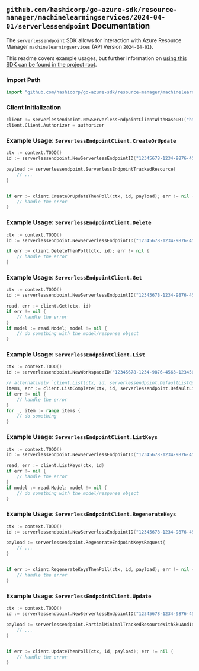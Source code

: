 
## `github.com/hashicorp/go-azure-sdk/resource-manager/machinelearningservices/2024-04-01/serverlessendpoint` Documentation

The `serverlessendpoint` SDK allows for interaction with Azure Resource Manager `machinelearningservices` (API Version `2024-04-01`).

This readme covers example usages, but further information on [using this SDK can be found in the project root](https://github.com/hashicorp/go-azure-sdk/tree/main/docs).

### Import Path

```go
import "github.com/hashicorp/go-azure-sdk/resource-manager/machinelearningservices/2024-04-01/serverlessendpoint"
```


### Client Initialization

```go
client := serverlessendpoint.NewServerlessEndpointClientWithBaseURI("https://management.azure.com")
client.Client.Authorizer = authorizer
```


### Example Usage: `ServerlessEndpointClient.CreateOrUpdate`

```go
ctx := context.TODO()
id := serverlessendpoint.NewServerlessEndpointID("12345678-1234-9876-4563-123456789012", "example-resource-group", "workspaceValue", "serverlessEndpointValue")

payload := serverlessendpoint.ServerlessEndpointTrackedResource{
	// ...
}


if err := client.CreateOrUpdateThenPoll(ctx, id, payload); err != nil {
	// handle the error
}
```


### Example Usage: `ServerlessEndpointClient.Delete`

```go
ctx := context.TODO()
id := serverlessendpoint.NewServerlessEndpointID("12345678-1234-9876-4563-123456789012", "example-resource-group", "workspaceValue", "serverlessEndpointValue")

if err := client.DeleteThenPoll(ctx, id); err != nil {
	// handle the error
}
```


### Example Usage: `ServerlessEndpointClient.Get`

```go
ctx := context.TODO()
id := serverlessendpoint.NewServerlessEndpointID("12345678-1234-9876-4563-123456789012", "example-resource-group", "workspaceValue", "serverlessEndpointValue")

read, err := client.Get(ctx, id)
if err != nil {
	// handle the error
}
if model := read.Model; model != nil {
	// do something with the model/response object
}
```


### Example Usage: `ServerlessEndpointClient.List`

```go
ctx := context.TODO()
id := serverlessendpoint.NewWorkspaceID("12345678-1234-9876-4563-123456789012", "example-resource-group", "workspaceValue")

// alternatively `client.List(ctx, id, serverlessendpoint.DefaultListOperationOptions())` can be used to do batched pagination
items, err := client.ListComplete(ctx, id, serverlessendpoint.DefaultListOperationOptions())
if err != nil {
	// handle the error
}
for _, item := range items {
	// do something
}
```


### Example Usage: `ServerlessEndpointClient.ListKeys`

```go
ctx := context.TODO()
id := serverlessendpoint.NewServerlessEndpointID("12345678-1234-9876-4563-123456789012", "example-resource-group", "workspaceValue", "serverlessEndpointValue")

read, err := client.ListKeys(ctx, id)
if err != nil {
	// handle the error
}
if model := read.Model; model != nil {
	// do something with the model/response object
}
```


### Example Usage: `ServerlessEndpointClient.RegenerateKeys`

```go
ctx := context.TODO()
id := serverlessendpoint.NewServerlessEndpointID("12345678-1234-9876-4563-123456789012", "example-resource-group", "workspaceValue", "serverlessEndpointValue")

payload := serverlessendpoint.RegenerateEndpointKeysRequest{
	// ...
}


if err := client.RegenerateKeysThenPoll(ctx, id, payload); err != nil {
	// handle the error
}
```


### Example Usage: `ServerlessEndpointClient.Update`

```go
ctx := context.TODO()
id := serverlessendpoint.NewServerlessEndpointID("12345678-1234-9876-4563-123456789012", "example-resource-group", "workspaceValue", "serverlessEndpointValue")

payload := serverlessendpoint.PartialMinimalTrackedResourceWithSkuAndIdentity{
	// ...
}


if err := client.UpdateThenPoll(ctx, id, payload); err != nil {
	// handle the error
}
```
